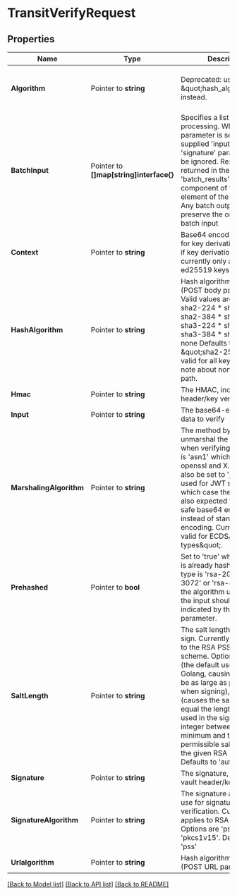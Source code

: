 # TransitVerifyRequest


## Properties

Name | Type | Description | Notes
------------ | ------------- | ------------- | -------------
**Algorithm** | Pointer to **string** | Deprecated: use \&quot;hash_algorithm\&quot; instead. | [optional] [default to "sha2-256"]
**BatchInput** | Pointer to **[]map[string]interface{}** | Specifies a list of items for processing. When this parameter is set, any supplied &#x27;input&#x27;, &#x27;hmac&#x27; or &#x27;signature&#x27; parameters will be ignored. Responses are returned in the &#x27;batch_results&#x27; array component of the &#x27;data&#x27; element of the response. Any batch output will preserve the order of the batch input | [optional] 
**Context** | Pointer to **string** | Base64 encoded context for key derivation. Required if key derivation is enabled; currently only available with ed25519 keys. | [optional] 
**HashAlgorithm** | Pointer to **string** | Hash algorithm to use (POST body parameter). Valid values are: * sha1 * sha2-224 * sha2-256 * sha2-384 * sha2-512 * sha3-224 * sha3-256 * sha3-384 * sha3-512 * none Defaults to \&quot;sha2-256\&quot;. Not valid for all key types. See note about none on signing path. | [optional] [default to "sha2-256"]
**Hmac** | Pointer to **string** | The HMAC, including vault header/key version | [optional] 
**Input** | Pointer to **string** | The base64-encoded input data to verify | [optional] 
**MarshalingAlgorithm** | Pointer to **string** | The method by which to unmarshal the signature when verifying. The default is &#x27;asn1&#x27; which is used by openssl and X.509; can also be set to &#x27;jws&#x27; which is used for JWT signatures in which case the signature is also expected to be url-safe base64 encoding instead of standard base64 encoding. Currently only valid for ECDSA P-256 key types\&quot;. | [optional] [default to "asn1"]
**Prehashed** | Pointer to **bool** | Set to &#x27;true&#x27; when the input is already hashed. If the key type is &#x27;rsa-2048&#x27;, &#x27;rsa-3072&#x27; or &#x27;rsa-4096&#x27;, then the algorithm used to hash the input should be indicated by the &#x27;algorithm&#x27; parameter. | [optional] 
**SaltLength** | Pointer to **string** | The salt length used to sign. Currently only applies to the RSA PSS signature scheme. Options are &#x27;auto&#x27; (the default used by Golang, causing the salt to be as large as possible when signing), &#x27;hash&#x27; (causes the salt length to equal the length of the hash used in the signature), or an integer between the minimum and the maximum permissible salt lengths for the given RSA key size. Defaults to &#x27;auto&#x27;. | [optional] [default to "auto"]
**Signature** | Pointer to **string** | The signature, including vault header/key version | [optional] 
**SignatureAlgorithm** | Pointer to **string** | The signature algorithm to use for signature verification. Currently only applies to RSA key types. Options are &#x27;pss&#x27; or &#x27;pkcs1v15&#x27;. Defaults to &#x27;pss&#x27; | [optional] 
**Urlalgorithm** | Pointer to **string** | Hash algorithm to use (POST URL parameter) | [optional] 





[[Back to Model list]](../README.md#documentation-for-models) [[Back to API list]](../README.md#documentation-for-api-endpoints) [[Back to README]](../README.md)


